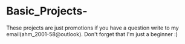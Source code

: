 # Basic_Projects-
These projects are just promotions if you have a question write to my email(ahm_2001-58@outlook). Don't forget that I'm just a beginner :)
